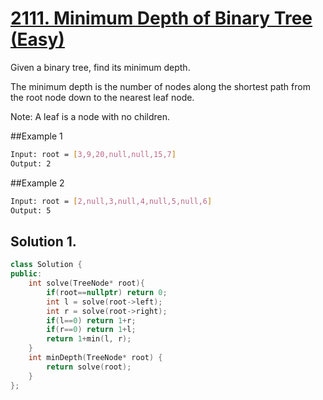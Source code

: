 # [2111. Minimum Depth of Binary Tree (Easy)](https://leetcode.com/problems/minimum-depth-of-binary-tree/)

<p>
  Given a binary tree, find its minimum depth.

The minimum depth is the number of nodes along the shortest path from the root node down to the nearest leaf node.

Note: A leaf is a node with no children.
</p>


##Example 1
```sh
Input: root = [3,9,20,null,null,15,7]
Output: 2
```
##Example 2
```sh
Input: root = [2,null,3,null,4,null,5,null,6]
Output: 5
```

## Solution 1.
```cpp
class Solution {
public:
    int solve(TreeNode* root){
        if(root==nullptr) return 0;
        int l = solve(root->left);
        int r = solve(root->right);
        if(l==0) return 1+r;
        if(r==0) return 1+l;
        return 1+min(l, r);
    }
    int minDepth(TreeNode* root) {
        return solve(root);
    }
};
```
